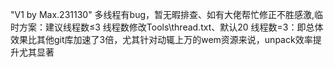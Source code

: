 "V1 by Max.231130" 
多线程有bug，暂无暇排查、如有大佬帮忙修正不胜感激,临时方案：建议线程数≤3
线程数修改Tools\thread.txt、默认20
线程数=3：即总体效果比其他git库加速了3倍，尤其针对动辄上万的wem资源来说，unpack效率提升尤其显著
